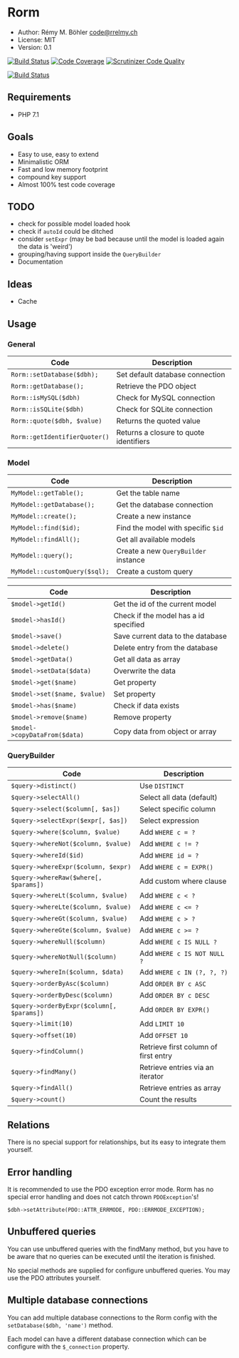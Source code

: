 Rorm
====
 - Author: Rémy M. Böhler <code@rrelmy.ch>
 - License: MIT
 - Version: 0.1

[![Build Status](https://scrutinizer-ci.com/g/rrelmy/rorm/badges/build.png?b=master)](https://scrutinizer-ci.com/g/rrelmy/rorm/build-status/master)
[![Code Coverage](https://scrutinizer-ci.com/g/rrelmy/rorm/badges/coverage.png?b=master)](https://scrutinizer-ci.com/g/rrelmy/rorm/?branch=master)
[![Scrutinizer Code Quality](https://scrutinizer-ci.com/g/rrelmy/rorm/badges/quality-score.png?b=master)](https://scrutinizer-ci.com/g/rrelmy/rorm/?branch=master)

[![Build Status](https://travis-ci.org/rrelmy/rorm.svg?branch=master)](https://travis-ci.org/rrelmy/rorm)

Requirements
------------
 - PHP 7.1

Goals
-----
 - Easy to use, easy to extend
 - Minimalistic ORM
 - Fast and low memory footprint
 - compound key support
 - Almost 100% test code coverage

TODO
----
 - check for possible model loaded hook
 - check if `autoId` could be ditched
 - consider `setExpr` (may be bad because until the model is loaded again the data is 'weird')
 - grouping/having support inside the `QueryBuilder`
 - Documentation

Ideas
-----
 - Cache

Usage
-----

### General

| Code                          | Description                            |
| ----------------------------- | -------------------------------------- |
| `Rorm::setDatabase($dbh);`    | Set default database connection        |
| `Rorm::getDatabase();`        | Retrieve the PDO object                |
| `Rorm::isMySQL($dbh)`         | Check for MySQL connection             |
| `Rorm::isSQLite($dbh)`        | Check for SQLite connection            |
| `Rorm::quote($dbh, $value)`   | Returns the quoted value               |
| `Rorm::getIdentifierQuoter()` | Returns a closure to quote identifiers |

### Model

| Code                          | Description                           |
| ----------------------------- | ------------------------------------- |
| `MyModel::getTable();`        | Get the table name                    |
| `MyModel::getDatabase();`     | Get the database connection           |
| `MyModel::create();`          | Create a new instance                 |
| `MyModel::find($id);`         | Find the model with specific `$id`    |
| `MyModel::findAll();`         | Get all available models              |
| `MyModel::query();`           | Create a new `QueryBuilder` instance  |
| `MyModel::customQuery($sql);` | Create a custom query                 |

| Code                          | Description                           |
| ----------------------------- | ------------------------------------- |
| `$model->getId()`             | Get the id of the current model       |
| `$model->hasId()`             | Check if the model has a id specified |
| `$model->save()`              | Save current data to the database     |
| `$model->delete()`            | Delete entry from the database        |
| `$model->getData()`           | Get all data as array                 |
| `$model->setData($data)`      | Overwrite the data                    |
| `$model->get($name)`          | Get property                          |
| `$model->set($name, $value)`  | Set property                          |
| `$model->has($name)`          | Check if data exists                  |
| `$model->remove($name)`       | Remove property                       |
| `$model->copyDataFrom($data)` | Copy data from object or array        |

### QueryBuilder

| Code                                      | Description                           |
| ----------------------------------------- | ------------------------------------- |
| `$query->distinct()`                      | Use `DISTINCT`                        |
| `$query->selectAll()`                     | Select all data (default)             |
| `$query->select($column[, $as])`          | Select specific column                |
| `$query->selectExpr($expr[, $as])`        | Select expression                     |
| `$query->where($column, $value)`          | Add `WHERE c = ?`                     |
| `$query->whereNot($column, $value)`       | Add `WHERE c != ?`                    |
| `$query->whereId($id)`                    | Add `WHERE id = ?`                    |
| `$query->whereExpr($column, $expr)`       | Add `WHERE c = EXPR()`                |
| `$query->whereRaw($where[, $params])`     | Add custom where clause               |
| `$query->whereLt($column, $value)`        | Add `WHERE c < ?`                     |
| `$query->whereLte($column, $value)`       | Add `WHERE c <= ?`                    |
| `$query->whereGt($column, $value)`        | Add `WHERE c > ?`                     |
| `$query->whereGte($column, $value)`       | Add `WHERE c >= ?`                    |
| `$query->whereNull($column)`              | Add `WHERE c IS NULL ?`               |
| `$query->whereNotNull($column)`           | Add `WHERE c IS NOT NULL ?`           |
| `$query->whereIn($column, $data)`         | Add `WHERE c IN (?, ?, ?)`            |
| `$query->orderByAsc($column)`             | Add `ORDER BY c ASC`                  |
| `$query->orderByDesc($column)`            | Add `ORDER BY c DESC`                 |
| `$query->orderByExpr($column[, $params])` | Add `ORDER BY EXPR()`                 |
| `$query->limit(10)`                       | Add `LIMIT 10`                        |
| `$query->offset(10)`                      | Add `OFFSET 10`                       |
| `$query->findColumn()`                    | Retrieve first column of first entry  |
| `$query->findMany()`                      | Retrieve entries via an iterator      |
| `$query->findAll()`                       | Retrieve entries as array             |
| `$query->count()`                         | Count the results                     |


Relations
---------
There is no special support for relationships, but its easy to integrate them yourself.

Error handling
--------------
It is recommended to use the PDO exception error mode.
Rorm has no special error handling and does not catch thrown `PDOException`'s!

    $dbh->setAttribute(PDO::ATTR_ERRMODE, PDO::ERRMODE_EXCEPTION);


Unbuffered queries
------------------
You can use unbuffered queries with the findMany method, but you have to be aware that
no queries can be executed until the iteration is finished.

No special methods are supplied for configure unbuffered queries. You may use the PDO attributes yourself.

Multiple database connections
-----------------------------
You can add multiple database connections to the Rorm config with the `setDatabase($dbh, 'name')` method.

Each model can have a different database connection which can be configure with the `$_connection` property.
